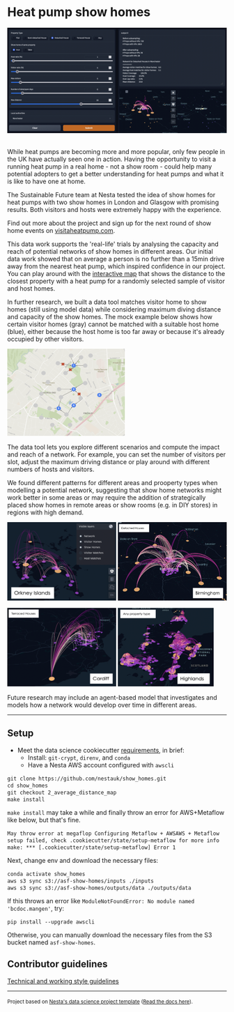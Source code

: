 # Heat pump show homes

<img src="./docs/data_tool_example.png">
<br><br>

While heat pumps are becoming more and more popular, only few people in the UK have actually seen one in action. Having the opportunity to visit a running heat pump in a real home - not a show room - could help many potential adopters to get a better understanding for heat pumps and what it is like to have one at home.

The Sustainable Future team at Nesta tested the idea of show homes for heat pumps with two show homes in London and Glasgow with promising results. Both visitors and hosts were extremely happy with the experience.

Find out more about the project and sign up for the next round of show home events on <a href="visitaheatpump.com/" title="VisitAHeatPump">visitaheatpump.com</a>.

This data work supports the 'real-life' trials by analysing the capacity and reach of potential networks of show homes in different areas. Our initial data work showed that on average a person is no further than a 15min drive away from the nearest heat pump, which inspired confidence in our project. You can play around with the <a href="https://nestauk.github.io/show_homes/Distances_similar" title="Distance to nearest show home">interactive map</a> that shows the distance to the closest property with a heat pump for a randomly selected sample of visitor and host homes.

In further research, we built a data tool matches visitor home to show homes (still using model data) while considering maximum diving distance and capacity of the show homes. The mock example below shows how certain visitor homes (gray) cannot be matched with a suitable host home (blue), either because the host home is too far away or because it's already occupied by other visitors.

<img src="./docs/mock_network_example.png"  width="270"  height="200">

The data tool lets you explore different scenarios and compute the impact and reach of a network. For example, you can set the number of visitors per slot, adjust the maximum driving distance or play around with different numbers of hosts and visitors.

We found different patterns for different areas and prooperty types when modelling a potential network, suggesting that show home networks might work better in some areas or may require the addition of strategically placed show homes in remote areas or show rooms (e.g. in DIY stores) in regions with high demand.

<p float="left">
<img src="./docs/network_example_1.png"  width="250"  height="180">
<img src="./docs/network_example_2.png"  width="250"  height="180">
</p>

<p float="left">
<img src="./docs/network_example_3.png"  width="250" height='180'>
<img src="./docs/network_example_4.png"  width="220"   height="180">
</p>

Future research may include an agent-based model that investigates and models how a network would develop over time in different areas.

---

## Setup

- Meet the data science cookiecutter [requirements](http://nestauk.github.io/ds-cookiecutter/quickstart), in brief:
  - Install: `git-crypt`, `direnv`, and `conda`
  - Have a Nesta AWS account configured with `awscli`

```
git clone https://github.com/nestauk/show_homes.git
cd show_homes
git checkout 2_average_distance_map
make install
```

`make install` may take a while and finally throw an error for AWS+Metaflow like below, but that's fine.

```
May throw error at megaflop Configuring Metaflow + AWSAWS + Metaflow setup failed, check .cookiecutter/state/setup-metaflow for more info
make: *** [.cookiecutter/state/setup-metaflow] Error 1
```

Next, change env and download the necessary files:

```
conda activate show_homes
aws s3 sync s3://asf-show-homes/inputs ./inputs
aws s3 sync s3://asf-show-homes/outputs/data ./outputs/data
```

If this throws an error like `ModuleNotFoundError: No module named 'bcdoc.mangen'`, try:

```
pip install --upgrade awscli
```

Otherwise, you can manually download the necessary files from the S3 bucket named `asf-show-homes`.

## Contributor guidelines

[Technical and working style guidelines](https://github.com/nestauk/ds-cookiecutter/blob/master/GUIDELINES.md)

---

<small><p>Project based on <a target="_blank" href="https://github.com/nestauk/ds-cookiecutter">Nesta's data science project template</a>
(<a href="http://nestauk.github.io/ds-cookiecutter">Read the docs here</a>).
</small>
